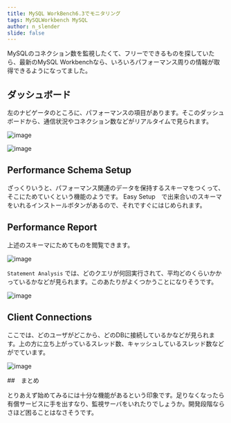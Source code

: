 ```yaml
---
title: MySQL WorkBench6.3でモニタリング
tags: MySQLWorkbench MySQL
author: n_slender
slide: false
---
```

MySQLのコネクション数を監視したくて、フリーでできるものを探していたら、最新のMySQL Workbenchなら、いろいろパフォーマンス周りの情報が取得できるようになってました。


## ダッシュボード

左のナビゲータのところに、パフォーマンスの項目があります。そこのダッシュボードから、通信状況やコネクション数などがリアルタイムで見られます。

![image](https://qiita-image-store.s3.amazonaws.com/0/9880/8097a053-2d86-6cbf-ab26-fd2fe52c5989.png)


![image](https://qiita-image-store.s3.amazonaws.com/0/9880/7f8f1ac8-b337-6843-4aba-61346754849c.png)


## Performance Schema Setup

ざっくりいうと、パフォーマンス関連のデータを保持するスキーマをつくって、そこにためていくという機能のようです。
Easy Setup　で出来合いのスキーマをいれるインストールボタンがあるので、それですぐにはじめられます。

## Performance Report

上述のスキーマにためてものを閲覧できます。

![image](https://qiita-image-store.s3.amazonaws.com/0/9880/23cd50dd-fded-a1d7-3489-1a995690d07e.png)

`Statement Analysis` では、どのクエリが何回実行されて、平均どのくらいかかっているかなどが見られます。このあたりがよくつかうことになりそうです。

![image](https://qiita-image-store.s3.amazonaws.com/0/9880/47418259-35c1-4d70-1eac-885cb458f7f1.png)


## Client Connections

ここでは、どのユーザがどこから、どのDBに接続しているかなどが見られます。上の方に立ち上がっているスレッド数、キャッシュしているスレッド数などがでています。

![image](https://qiita-image-store.s3.amazonaws.com/0/9880/f9eff007-75ae-7c21-5199-4b19f8934b07.png)


##　まとめ

とりあえず始めてみるには十分な機能があるという印象です。足りなくなったら有償サービスに手を出すなり、監視サーバをいれたりでしょうか。開発段階ならさほど困ることはなさそうです。

